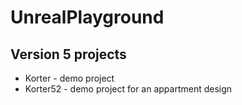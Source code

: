 # UnrealPlayground

## Version 5 projects
* Korter - demo project
* Korter52 - demo project for an appartment design
